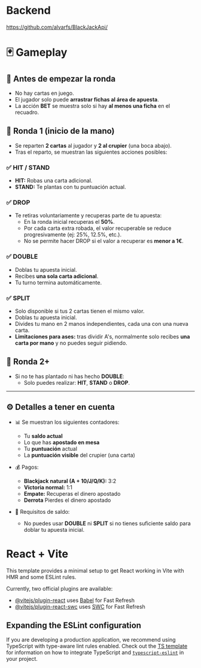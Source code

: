 # Backend

https://github.com/alvarfs/BlackJackApi/

# 🃏 Gameplay

## 🔹 Antes de empezar la ronda
- No hay cartas en juego.
- El jugador solo puede **arrastrar fichas al área de apuesta**.
- La acción **BET** se muestra solo si hay **al menos una ficha** en el recuadro.

## 🔹 Ronda 1 (inicio de la mano)
- Se reparten **2 cartas** al jugador y **2 al crupier** (una boca abajo).
- Tras el reparto, se muestran las siguientes acciones posibles:

### ✅ HIT / STAND
- **HIT:** Robas una carta adicional.
- **STAND:** Te plantas con tu puntuación actual.

### ✅ DROP
- Te retiras voluntariamente y recuperas parte de tu apuesta:
  - En la ronda inicial recuperas el **50%**.
  - Por cada carta extra robada, el valor recuperable se reduce progresivamente (ej: 25%, 12.5%, etc.).
  - No se permite hacer DROP si el valor a recuperar es **menor a 1€**.

### ✅ DOUBLE
- Doblas tu apuesta inicial.
- Recibes **una sola carta adicional**.
- Tu turno termina automáticamente.

### ✅ SPLIT
- Solo disponible si tus 2 cartas tienen el mismo valor.
- Doblas tu apuesta inicial.
- Divides tu mano en 2 manos independientes, cada una con una nueva carta.
- **Limitaciones para ases:** tras dividir A's, normalmente solo recibes **una carta por mano** y no puedes seguir pidiendo.

## 🔹 Ronda 2+
- Si no te has plantado ni has hecho **DOUBLE**:
  - Solo puedes realizar: **HIT**, **STAND** o **DROP**.

---

## ⚙️ Detalles a tener en cuenta

- 📊 Se muestran los siguientes contadores:
  - Tu **saldo actual**
  - Lo que has **apostado en mesa**
  - Tu **puntuación** actual
  - La **puntuación visible** del crupier (una carta)
  
- 💰 Pagos:
  - **Blackjack natural (A + 10/J/Q/K):** 3:2
  - **Victoria normal:** 1:1
  - **Empate:** Recuperas el dinero apostado
  - **Derrota** Pierdes el dinero apostado

- 💸 Requisitos de saldo:
  - No puedes usar **DOUBLE** ni **SPLIT** si no tienes suficiente saldo para doblar tu apuesta inicial.

# React + Vite

This template provides a minimal setup to get React working in Vite with HMR and some ESLint rules.

Currently, two official plugins are available:

- [@vitejs/plugin-react](https://github.com/vitejs/vite-plugin-react/blob/main/packages/plugin-react) uses [Babel](https://babeljs.io/) for Fast Refresh
- [@vitejs/plugin-react-swc](https://github.com/vitejs/vite-plugin-react/blob/main/packages/plugin-react-swc) uses [SWC](https://swc.rs/) for Fast Refresh

## Expanding the ESLint configuration

If you are developing a production application, we recommend using TypeScript with type-aware lint rules enabled. Check out the [TS template](https://github.com/vitejs/vite/tree/main/packages/create-vite/template-react-ts) for information on how to integrate TypeScript and [`typescript-eslint`](https://typescript-eslint.io) in your project.
